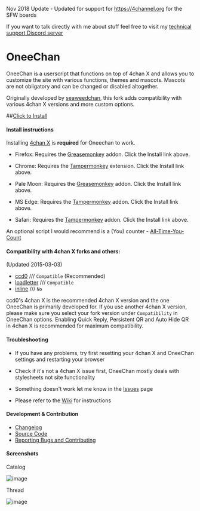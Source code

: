 Nov 2018 Update - Updated for support for https://4channel.org for the SFW boards

If you want to talk directly with me about stuff feel free to visit my [technical support Discord server](https://discord.gg/BPxUHXj)

OneeChan
====

OneeChan is a userscript that functions on top of 4chan X and allows you to customize the site with various functions, themes and mascots. Mascots are not obligatory and can be changed or disabled altogether.

Originally developed by [seaweedchan](https://github.com/seaweedchan), this fork adds compatibility with various 4chan X versions and more custom options.


##[Click to Install](https://github.com/KevinParnell/OneeChan/raw/master/builds/OneeChan.user.js)


#### Install instructions

Installing [4chan X](#compatibility-with-4chan-x-forks-and-others) is **required** for Oneechan to work.

- Firefox: Requires the [Greasemonkey](https://addons.mozilla.org/firefox/addon/greasemonkey/) addon. Click the Install link above.

- Chrome: Requires the [Tampermonkey](https://chrome.google.com/webstore/detail/tampermonkey/dhdgffkkebhmkfjojejmpbldmpobfkfo?hl) extension. Click the Install link above.
- Pale Moon: Requires the [Greasemonkey](https://addons.mozilla.org/en-US/firefox/addon/greasemonkey/versions/?page=2#version-1.15.1-signed) addon. Click the Install link above.

- MS Edge: Requires the [Tampermonkey](https://www.microsoft.com/store/apps/9NBLGGH5162S) addon. Click the Install link above.

- Safari: Requires the [Tampermonkey](https://safari-extensions.apple.com/details/?id=net.tampermonkey.safari-G3XV72R5TC) addon. Click the Install link above.

An optional script I would recommend is a (You) counter - [All-Time-You-Count](https://github.com/KevinParnell/All-time-You-count)

#### Compatibility with 4chan X forks and others:
(Updated 2015-03-03)

- [ccd0](https://github.com/ccd0/4chan-x) /// `Compatible` (Recommended)
- [loadletter](https://github.com/loadletter/4chan-x) /// `Compatible`
- [inline](https://boards.4chan.org/) /// `No`

ccd0's 4chan X is the recommended 4chan X version and the one OneeChan is primarily developed for. If you use another 4chan X version, please make sure you select your fork version under `Compatibility` in OneeChan options. Enabling Quick Reply, Persistent QR and Auto Hide QR in 4chan X is recommended for maximum compatibility.


#### Troubleshooting

- If you have any problems, try first resetting your 4chan X and OneeChan settings and restarting your browser

- Check if it's not a 4chan X issue first, OneeChan mostly deals with stylesheets not site functionality

- Something doesn't work let me know in the [Issues](https://github.com/KevinParnell/OneeChan/issues) page

- Please refer to the [Wiki](https://github.com/KevinParnell/OneeChan/wiki) for instructions


#### Development & Contribution

- [Changelog](https://github.com/KevinParnell/OneeChan/blob/master/CHANGELOG.md)
- [Source Code](https://github.com/KevinParnell/OneeChan)
- [Reporting Bugs and Contributing](https://github.com/KevinParnell/OneeChan/blob/master/CONTRIBUTING.md)

#### Screenshots

Catalog

![image](https://raw.githubusercontent.com/KevinParnell/OneeChan/master/images/catalog.png)

Thread

![image](https://raw.githubusercontent.com/KevinParnell/OneeChan/master/images/thread.png)
